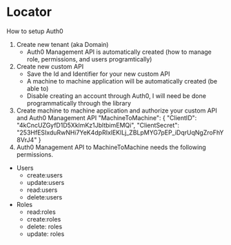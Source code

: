 # Locator

How to setup Auth0

1. Create new tenant (aka Domain)
   - Auth0 Management API is automatically created (how to manage role, permissions, and users programtically)
2. Create new custom API 
   - Save the Id and Identifier for your new custom API
   - A machine to machine application will be automatically created (be able to)
   - Disable creating an account through Auth0, I will need be done programmatically through the library
3. Create machine to machine application and authorize your custom API and Auth0 Management API
    "MachineToMachine": {
      "ClientID": "4kCncUZGyfD1D5XklmKz1JbltbimEMQi",
      "ClientSecret": "253HfESIxduRwNHi7YeK4dpRIxlEKlLj_ZBLpMYG7pEP_iDqrUqNgZroFhY8VrJ4"
    }
4. Auth0 Management API to MachineToMachine needs the following permissions.
  - Users
    - create:users
    - update:users
    - read:users
    - delete:users
  - Roles
    - read:roles
    - create:roles
    - delete: roles
    - update: roles